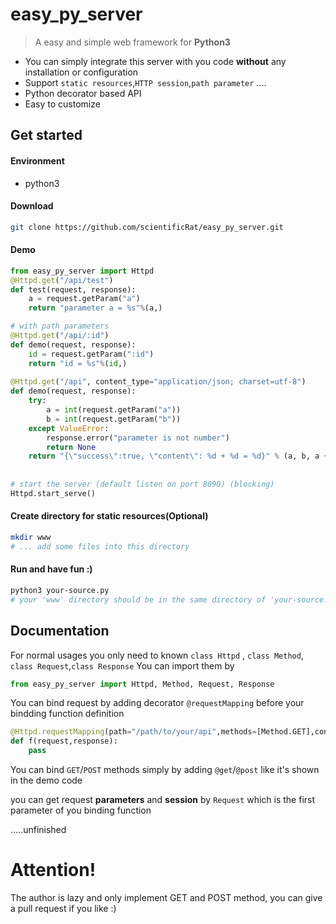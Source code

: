 # easy\_py\_server  
> A easy and simple web framework for **Python3**     

* You can simply integrate this server with you code **without** any installation or configuration  
* Support `static resources`,`HTTP session`,`path parameter` ....
* Python decorator based API  
* Easy to customize  

## Get started  
#### Environment
* python3

#### Download
```bash
git clone https://github.com/scientificRat/easy_py_server.git 
```
#### Demo
```python
from easy_py_server import Httpd
@Httpd.get("/api/test")
def test(request, response):
    a = request.getParam("a")
    return "parameter a = %s"%(a,)

# with path parameters
@Httpd.get("/api/:id")
def demo(request, response):
    id = request.getParam(":id")
    return "id = %s"%(id,)
    
@Httpd.get("/api", content_type="application/json; charset=utf-8")
def demo(request, response):
    try:
        a = int(request.getParam("a"))
        b = int(request.getParam("b"))
    except ValueError:
        response.error("parameter is not number")
        return None
    return "{\"success\":true, \"content\": %d + %d = %d}" % (a, b, a + b)
    
    
# start the server (default listen on port 8090) (blocking)
Httpd.start_serve()

```


#### Create directory for static resources(Optional)  
```bash
mkdir www 
# ... add some files into this directory
```

#### Run and have fun :)
```bash
python3 your-source.py
# your 'www' directory should be in the same directory of 'your-source.py' 
```

## Documentation

For normal usages you only need to known `class Httpd` , `class Method`, `class Request`,`class Response`
You can import them by   

```python
from easy_py_server import Httpd, Method, Request, Response
```
You can bind request by adding decorator `@requestMapping` before your bindding function definition

```python  
@Httpd.requestMapping(path="/path/to/your/api",methods=[Method.GET],content_type="text/plain")
def f(request,response):
    pass
```

You can bind `GET`/`POST` methods simply by adding `@get`/`@post` like it's shown  in the demo code

you can get request **parameters** and **session** by `Request` which is the first parameter of you binding function

.....unfinished

# Attention!
The author is lazy and only implement GET and POST method, you can give a pull request if you like :)

